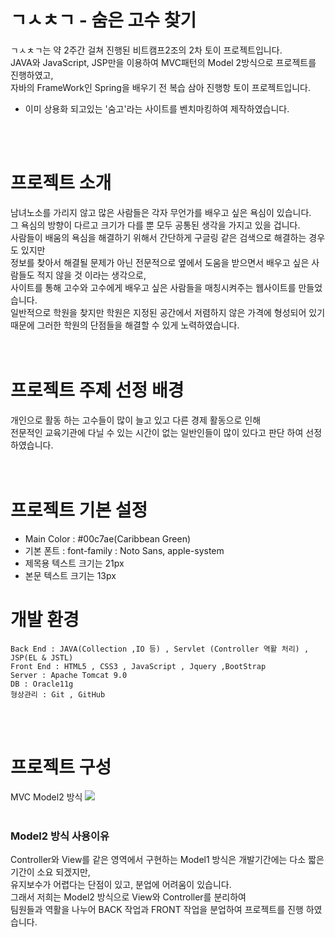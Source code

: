 
# ㄱㅅㅊㄱ - 숨은 고수 찾기
ㄱㅅㅊㄱ는 약 2주간 걸쳐 진행된 비트캠프2조의 2차 토이 프로젝트입니다. <br>
JAVA와 JavaScript, JSP만을 이용하여 MVC패턴의 Model 2방식으로 프로젝트를 진행하였고, <br>
자바의 FrameWork인 Spring을 배우기 전 복습 삼아 진행항 토이 프로젝트입니다. <br>
* 이미 상용화 되고있는 '숨고'라는 사이트를 벤치마킹하여 제작하였습니다. <br>
<br>
<br>

# 프로젝트 소개
남녀노소를 가리지 않고 많은 사람들은 각자 무언가를 배우고 싶은 욕심이 있습니다. <br>
그 욕심의 방향이 다르고 크기가 다를 뿐 모두 공통된 생각을 가지고 있을 겁니다. <br>
사람들이 배움의 욕심을 해결하기 위해서 간단하게 구글링 같은 검색으로 해결하는 경우도 있지만 <br>
정보를 찾아서 해결될 문제가 아닌 전문적으로 옆에서 도움을 받으면서 배우고 싶은 사람들도 적지 않을 것 이라는 생각으로, <br>
사이트를 통해 고수와 고수에게 배우고 싶은 사람들을 매칭시켜주는 웹사이트를 만들었습니다. <br>
일반적으로 학원을 찾지만 학원은 지정된 공간에서 저렴하지 않은 가격에 형성되어 있기 때문에 그러한 학원의 단점들을 해결할 수 있게 노력하였습니다. <br>
<br>
<br>

# 프로젝트 주제 선정 배경
개인으로 활동 하는 고수들이 많이 늘고 있고 다른 경제 활동으로 인해 <br>
전문적인 교육기관에 다닐 수 있는 시간이 없는 일반인들이 많이 있다고 판단 하여 선정하였습니다. <br>
<br>
<br>

# 프로젝트 기본 설정
* Main Color : #00c7ae(Caribbean Green)
* 기본 폰트 : font-family : Noto Sans, apple-system
* 제목용 텍스트 크기는 21px
* 본문 텍스트 크기는 13px


# 개발 환경
```
Back End : JAVA(Collection ,IO 등) , Servlet (Controller 역활 처리) , JSP(EL & JSTL)
Front End : HTML5 , CSS3 , JavaScript , Jquery ,BootStrap
Server : Apache Tomcat 9.0
DB : Oracle11g 
형상관리 : Git , GitHub
```
<br>
<br>

# 프로젝트 구성
MVC Model2 방식
<img src="https://user-images.githubusercontent.com/76239872/124549561-475b5680-de6a-11eb-9329-8869b24fb1c4.png">
<br>
<br>

### Model2 방식 사용이유
Controller와 View를 같은 영역에서 구현하는 Model1 방식은 개발기간에는 다소 짧은 기간이 소요 되겠지만, <br>
유지보수가 어렵다는 단점이 있고, 분업에 어려움이 있습니다. <br>
그래서 저희는 Model2 방식으로 View와 Controller를 분리하여 <br>
팀원들과 역활을 나누어 BACK 작업과 FRONT 작업을 분업하여 프로젝트를 진행 하였습니다. <br>



